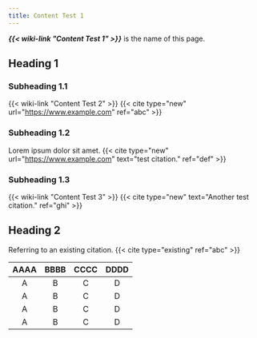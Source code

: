 ```yaml
---
title: Content Test 1
---
```

***{{< wiki-link "Content Test 1" >}}*** is the  name of this page.

## Heading 1
### Subheading 1.1
{{< wiki-link "Content Test 2" >}} {{< cite type="new" url="https://www.example.com" ref="abc" >}}

### Subheading 1.2
Lorem ipsum dolor sit amet. {{< cite type="new" url="https://www.example.com" text="test citation." ref="def" >}}

### Subheading 1.3
{{< wiki-link "Content Test 3" >}} {{< cite type="new" text="Another test citation." ref="ghi" >}}

## Heading 2
Referring to an existing citation. {{< cite type="existing" ref="abc" >}}

| AAAA | BBBB | CCCC | DDDD |
| :---: | :---: | :---: | :---: |
| A | B | C | D |
| A | B | C | D |
| A | B | C | D |
| A | B | C | D |